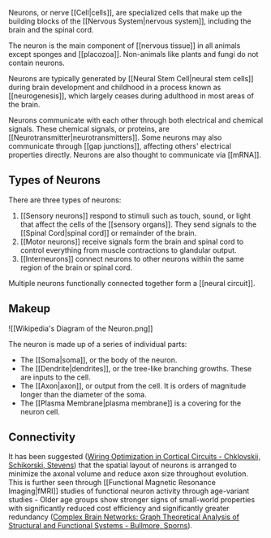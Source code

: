 Neurons, or nerve [[Cell|cells]], are specialized cells that make up the building blocks of the [[Nervous System|nervous system]], including the brain and the spinal cord.

The neuron is the main component of [[nervous tissue]] in all animals except sponges and [[placozoa]]. Non-animals like plants and fungi do not contain neurons.

Neurons are typically generated by [[Neural Stem Cell|neural stem cells]] during brain development and childhood in a process known as [[neurogenesis]], which largely ceases during adulthood in most areas of the brain.

Neurons communicate with each other through both electrical and chemical signals. These chemical signals, or proteins, are [[Neurotransmitter|neurotransmitters]]. Some neurons may also communicate through [[gap junctions]], affecting others' electrical properties directly. Neurons are also thought to communicate via [[mRNA]].

## Types of Neurons

There are three types of neurons:

1. [[Sensory neurons]] respond to stimuli such as touch, sound, or light that affect the cells of the [[sensory organs]]. They send signals to the [[Spinal Cord|spinal cord]] or remainder of the brain.
2. [[Motor neurons]] receive signals form the brain and spinal cord to control everything from muscle contractions to glandular output.
3. [[Interneurons]] connect neurons to other neurons within the same region of the brain or spinal cord.

Multiple neurons functionally connected together form a [[neural circuit]].

## Makeup

![[Wikipedia's Diagram of the Neuron.png]]

The neuron is made up of a series of individual parts:

- The [[Soma|soma]], or the body of the neuron.
- The [[Dendrite|dendrites]], or the tree-like branching growths. These are inputs to the cell.
- The [[Axon|axon]], or output from the cell. It is orders of magnitude longer than the diameter of the soma.
- The [[Plasma Membrane|plasma membrane]] is a covering for the neuron cell.

## Connectivity

It has been suggested ([Wiring Optimization in Cortical Circuits - Chklovskii, Schikorski, Stevens](https://pubmed.ncbi.nlm.nih.gov/11988166/)) that the spatial layout of neurons is arranged to minimize the axonal volume and reduce axon size throughout evolution. This is further seen through [[Functional Magnetic Resonance Imaging|fMRI]] studies of functional neuron activity through age-variant studies - Older age groups show stronger signs of small-world properties with significantly reduced cost efficiency and significantly greater redundancy ([Complex Brain Networks: Graph Theoretical Analysis of Structural and Functional Systems - Bullmore, Sporns](https://www.nature.com/articles/nrn2575)).